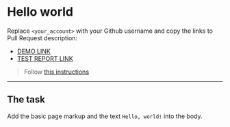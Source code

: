 # Hello world
Replace `<your_account>` with your Github username and copy the links to Pull Request description:
- [DEMO LINK](https://MTS13.github.io/layout_hello-world/)
- [TEST REPORT LINK](https://MTS13.github.io/layout_hello-world/report/html_report/)

> Follow [this instructions](https://mate-academy.github.io/layout_task-guideline/#how-to-solve-the-layout-tasks-on-github)
___

## The task 
Add the basic page markup and the text `Hello, world!` into the body.
